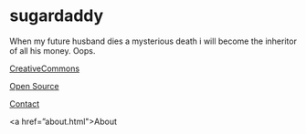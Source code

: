# sugardaddy 
When my future husband dies a mysterious death i will become the inheritor of all his money. Oops. 
<div class="topnav" id="myTopnav">

 <a href="CC.html">CreativeCommons</a>

 <a href="open.html">Open Source</a>

 <a href="contact.html">Contact</a>

 <a href=”about.html">About</a>

</div>

